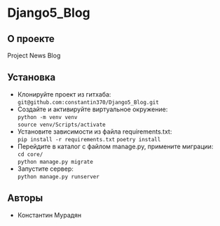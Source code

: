 # Django5_Blog
## О проекте
Project News Blog
## Установка
- Клонируйте проект из гитхаба:\
`git@github.com:constantin370/Django5_Blog.git`
- Создайте и активируйте виртуальное окружение:\
`python -m venv venv`\
`source venv/Scripts/activate`
- Установите зависимости из файла requirements.txt:\
`pip install -r requirements.txt`
`poetry install`
- Перейдите в каталог с файлом manage.py, примените миграции:\
`cd core/`\
`python manage.py migrate`
- Запустите сервер:\
`python manage.py runserver`
## Авторы
* Константин Мурадян
